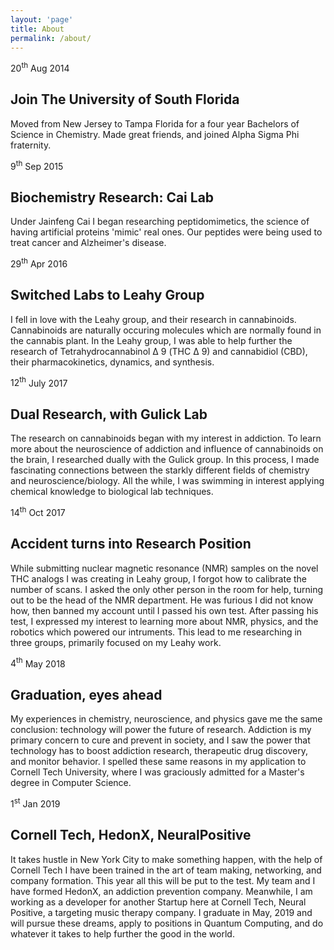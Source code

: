 ```yaml
---
layout: 'page'
title: About
permalink: /about/
---
```

<link rel ="stylesheet" href = "/assets/css/about.css">
<section id="timeline">
  <article>
    <div class="inner">
      <span class="date">
        <span class="day">20<sup>th</sup></span>
        <span class="month">Aug</span>
        <span class="year">2014</span>
      </span>
      <h2>Join The University of South Florida</h2>
      <p>Moved from New Jersey to Tampa Florida for a four year Bachelors of Science in Chemistry. Made great friends, and joined Alpha Sigma Phi fraternity.</p>
    </div>
  </article>
  <article>
    <div class="inner">
      <span class="date">
        <span class="day">9<sup>th</sup></span>
        <span class="month">Sep</span>
        <span class="year">2015</span>
      </span>
      <h2>Biochemistry Research: Cai Lab</h2>
      <p>Under Jainfeng Cai I began researching peptidomimetics, the science of having artificial proteins 'mimic' real ones. Our peptides were being used to treat cancer and Alzheimer's disease.</p>
    </div>
  </article>
  <article>
    <div class="inner">
      <span class="date">
        <span class="day">29<sup>th</sup></span>
        <span class="month">Apr</span>
        <span class="year">2016</span>
      </span>
      <h2>Switched Labs to Leahy Group</h2>
      <p>I fell in love with the Leahy group, and their research in cannabinoids. Cannabinoids are naturally occuring molecules which are normally found in the cannabis plant. In the Leahy group, I was able to help further the research of Tetrahydrocannabinol &Delta; 9 (THC &Delta; 9) and cannabidiol (CBD), their pharmacokinetics, dynamics, and synthesis.</p>
    </div>
  </article>
  <article>
    <div class="inner">
      <span class="date">
        <span class="day">12<sup>th</sup></span>
        <span class="month">July</span>
        <span class="year">2017</span>
      </span>
      <h2>Dual Research, with Gulick Lab</h2>
      <p>The research on cannabinoids began with my interest in addiction. To learn more about the neuroscience of addiction and influence of cannabinoids on the brain, I researched dually with the Gulick group. In this process, I made fascinating connections between the starkly different fields of chemistry and neuroscience/biology. All the while, I was swimming in interest applying chemical knowledge to biological lab techniques.</p>
    </div>
  </article>
  <article>
    <div class="inner">
      <span class="date">
        <span class="day">14<sup>th</sup></span>
        <span class="month">Oct</span>
        <span class="year">2017</span>
      </span>
      <h2>Accident turns into Research Position</h2>
      <p>While submitting nuclear magnetic resonance (NMR) samples on the novel THC analogs I was creating in Leahy group, I forgot how to calibrate the number of scans. I asked the only other person in the room for help, turning out to be the head of the NMR department. He was furious I did not know how, then banned my account until I passed his own test. After passing his test, I expressed my interest to learning more about NMR, physics, and the robotics which powered our intruments. This lead to me researching in three groups, primarily focused on my Leahy work.</p>
    </div>
  </article>
  <article>
    <div class="inner">
      <span class="date">
        <span class="day">4<sup>th</sup></span>
        <span class="month">May</span>
        <span class="year">2018</span>
      </span>
      <h2>Graduation, eyes ahead</h2>
      <p>My experiences in chemistry, neuroscience, and physics gave me the same conclusion: technology will power the future of research. Addiction is my primary concern to cure and prevent in society, and I saw the power that technology has to boost addiction research, therapeutic drug discovery, and monitor behavior. I spelled these same reasons in my application to Cornell Tech University, where I was graciously admitted for a Master's degree in Computer Science.</p>
    </div>
  </article>
    <article>
    <div class="inner">
      <span class="date">
        <span class="day">1<sup>st</sup></span>
        <span class="month">Jan</span>
        <span class="year">2019</span>
      </span>
      <h2>Cornell Tech, HedonX, NeuralPositive</h2>
            <p>It takes hustle in New York City to make something happen, with the help of Cornell Tech I have been trained in the art of team making, networking, and company formation. This year all this will be put to the test. My team and I have formed HedonX, an addiction prevention company. Meanwhile, I am working as a developer for another Startup here at Cornell Tech, Neural Positive, a targeting music therapy company. I graduate in May, 2019 and will pursue these dreams, apply to positions in Quantum Computing, and do whatever it takes to help further the good in the world.</p>
    </div>

  </article>

</section>
